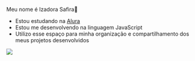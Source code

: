 
Meu nome é Izadora Safira💋

- Estou estudando na [Alura](https://www.alura.com.br)
- Estou me desenvolvendo na linguagem JavaScript
- Utilizo esse espaço para minha organização e compartilhamento dos meus projetos desenvolvidos


![](https://media.tenor.com/HJ8Nxo6FkI0AAAAM/broncos-hello.gif) 

